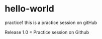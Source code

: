 # hello-world
practice1
this is a practice session on gitHub

Release 1.0 = Practice session on Github
